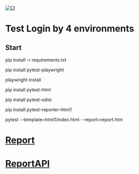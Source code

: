 [![CI](https://github.com/javalenciacai/playwrigth.test.python/actions/workflows/main.yml/badge.svg)](https://github.com/javalenciacai/playwrigth.test.python/actions/workflows/main.yml)

# Test Login by 4 environments

## Start
pip install -r requirements.txt
  
pip install pytest-playwright

playwright install

pip install pytest-html

pip install pytest-xdist

pip install pytest-reporter-html1

pytest --template=html1/index.html --report=report.htm 

# [Report](https://javalenciacai.github.io/playwrigth.test.python/report.html)

# [ReportAPI](https://javalenciacai.github.io/playwrigth.test.python/reportAPI.html)
